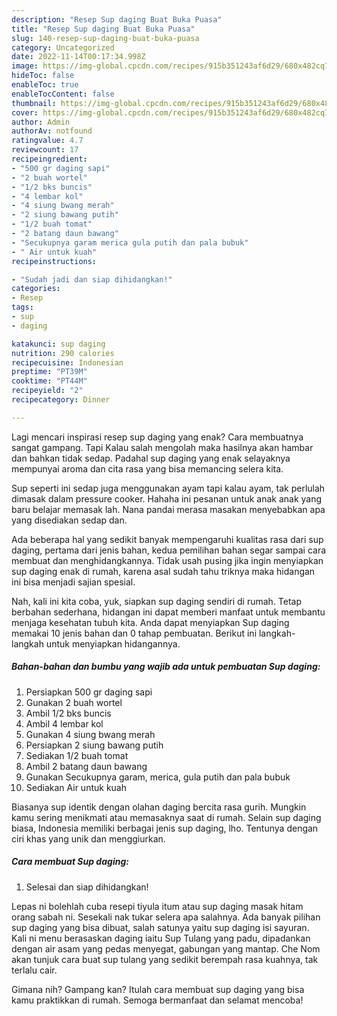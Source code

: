 ```yaml
---
description: "Resep Sup daging Buat Buka Puasa"
title: "Resep Sup daging Buat Buka Puasa"
slug: 140-resep-sup-daging-buat-buka-puasa
category: Uncategorized
date: 2022-11-14T00:17:34.998Z
image: https://img-global.cpcdn.com/recipes/915b351243af6d29/680x482cq70/sup-daging-foto-resep-utama.jpg
hideToc: false
enableToc: true
enableTocContent: false
thumbnail: https://img-global.cpcdn.com/recipes/915b351243af6d29/680x482cq70/sup-daging-foto-resep-utama.jpg
cover: https://img-global.cpcdn.com/recipes/915b351243af6d29/680x482cq70/sup-daging-foto-resep-utama.jpg
author: Admin
authorAv: notfound
ratingvalue: 4.7
reviewcount: 17
recipeingredient:
- "500 gr daging sapi"
- "2 buah wortel"
- "1/2 bks buncis"
- "4 lembar kol"
- "4 siung bwang merah"
- "2 siung bawang putih"
- "1/2 buah tomat"
- "2 batang daun bawang"
- "Secukupnya garam merica gula putih dan pala bubuk"
- " Air untuk kuah"
recipeinstructions:

- "Sudah jadi dan siap dihidangkan!"
categories:
- Resep
tags:
- sup
- daging

katakunci: sup daging 
nutrition: 290 calories
recipecuisine: Indonesian
preptime: "PT39M"
cooktime: "PT44M"
recipeyield: "2"
recipecategory: Dinner

---
```



Lagi mencari inspirasi resep sup daging yang enak? Cara membuatnya sangat gampang. Tapi Kalau salah mengolah maka hasilnya akan hambar dan bahkan tidak sedap. Padahal sup daging yang enak selayaknya mempunyai aroma dan cita rasa yang bisa memancing selera kita.


Sup seperti ini sedap juga menggunakan ayam tapi kalau ayam, tak perlulah dimasak dalam pressure cooker. Hahaha ini pesanan untuk anak anak yang baru belajar memasak lah. Nana pandai merasa masakan menyebabkan apa yang disediakan sedap dan.

Ada beberapa hal yang sedikit banyak mempengaruhi kualitas rasa dari sup daging, pertama dari jenis bahan, kedua pemilihan bahan segar sampai cara membuat dan menghidangkannya. Tidak usah pusing jika ingin menyiapkan sup daging enak di rumah, karena asal sudah tahu triknya maka hidangan ini bisa menjadi sajian spesial.


Nah, kali ini kita coba, yuk, siapkan sup daging sendiri di rumah. Tetap berbahan sederhana, hidangan ini dapat memberi manfaat untuk membantu menjaga kesehatan tubuh kita. Anda dapat menyiapkan Sup daging memakai 10 jenis bahan dan 0 tahap pembuatan. Berikut ini langkah-langkah untuk menyiapkan hidangannya.

<!--inarticleads1-->

##### Bahan-bahan dan bumbu yang wajib ada untuk pembuatan Sup daging:

1. Persiapkan 500 gr daging sapi
1. Gunakan 2 buah wortel
1. Ambil 1/2 bks buncis
1. Ambil 4 lembar kol
1. Gunakan 4 siung bwang merah
1. Persiapkan 2 siung bawang putih
1. Sediakan 1/2 buah tomat
1. Ambil 2 batang daun bawang
1. Gunakan Secukupnya garam, merica, gula putih dan pala bubuk
1. Sediakan  Air untuk kuah


Biasanya sup identik dengan olahan daging bercita rasa gurih. Mungkin kamu sering menikmati atau memasaknya saat di rumah. Selain sup daging biasa, Indonesia memiliki berbagai jenis sup daging, lho. Tentunya dengan ciri khas yang unik dan menggiurkan. 

<!--inarticleads2-->

##### Cara membuat Sup daging:


1. Selesai dan siap dihidangkan!

Lepas ni bolehlah cuba resepi tiyula itum atau sup daging masak hitam orang sabah ni. Sesekali nak tukar selera apa salahnya. Ada banyak pilihan sup daging yang bisa dibuat, salah satunya yaitu sup daging isi sayuran. Kali ni menu berasaskan daging iaitu Sup Tulang yang padu, dipadankan dengan air asam yang pedas menyegat, gabungan yang mantap. Che Nom akan tunjuk cara buat sup tulang yang sedikit berempah rasa kuahnya, tak terlalu cair. 

Gimana nih? Gampang kan? Itulah cara membuat sup daging yang bisa kamu praktikkan di rumah. Semoga bermanfaat dan selamat mencoba!
